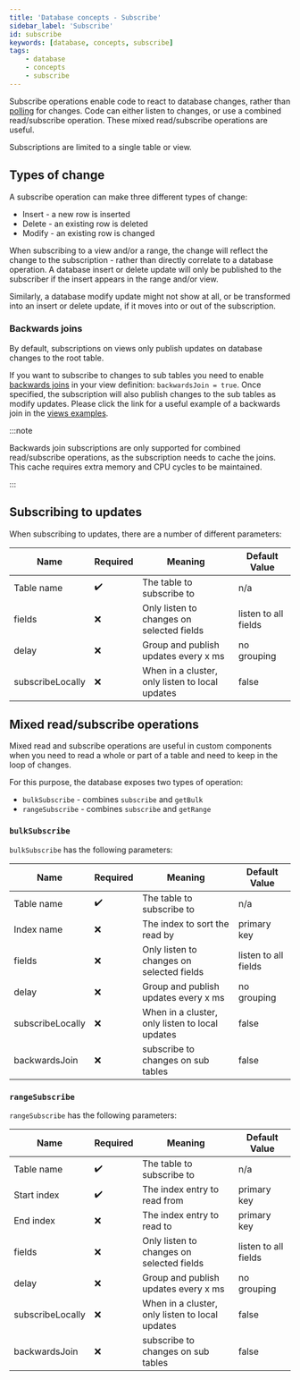 ```yaml
---
title: 'Database concepts - Subscribe'
sidebar_label: 'Subscribe'
id: subscribe
keywords: [database, concepts, subscribe]
tags:
    - database
    - concepts
    - subscribe
---
```




Subscribe operations enable code to react to database changes, rather than [polling](/getting-started/glossary/glossary/#polling) for changes. Code can either listen to changes, or use a combined read/subscribe operation. These mixed read/subscribe operations are useful.

Subscriptions are limited to a single table or view.

## Types of change

A subscribe operation can make three different types of change:

- Insert - a new row is inserted
- Delete - an existing row is deleted
- Modify - an existing row is changed

When subscribing to a view and/or a range, the change will reflect the change to the subscription - rather than directly correlate to a database operation. A database insert or delete update will only be published to the subscriber if the insert appears in the range and/or view. 

Similarly, a database modify update might not show at all, or be transformed into an insert or delete update, if it moves into or out of the subscription.

### Backwards joins

By default, subscriptions on views only publish updates on database changes to the root table. 

If you want to subscribe to changes to sub tables you need to enable [backwards joins](/server/data-server/basics/#backwards-joins) in your view definition: `backwardsJoin = true`. Once specified, the subscription will also publish changes to the sub tables as modify updates. Please click the link for a useful example of a backwards join in the [views examples](/database/fields-tables-views/views/views-examples).

:::note

Backwards join subscriptions are only supported for combined read/subscribe operations, as the subscription needs to cache the joins. This cache requires extra memory and CPU cycles to be maintained.

:::

## Subscribing to updates

When subscribing to updates, there are a number of different parameters:

| Name | Required | Meaning | Default Value |
| --- | --- | --- | --- |
| Table name | ✔️ | The table to subscribe to | n/a |
| fields | ❌ | Only listen to changes on selected fields | listen to all fields |
| delay | ❌ | Group and publish updates every x ms | no grouping |
| subscribeLocally | ❌ | When in a cluster, only listen to local updates | false |

## Mixed read/subscribe operations

Mixed read and subscribe operations are useful in custom components when you need to read a whole or part of a table and need to keep in the loop of changes.

For this purpose, the database exposes two types of operation:

-   `bulkSubscribe` - combines `subscribe` and `getBulk`
-   `rangeSubscribe` - combines `subscribe` and `getRange`

### `bulkSubscribe`

`bulkSubscribe` has the following parameters:

| Name | Required | Meaning | Default Value |
| --- | --- | --- | --- |
| Table name | ✔️ | The table to subscribe to | n/a |
| Index name | ❌ | The index to sort the read by | primary key |
| fields | ❌ | Only listen to changes on selected fields | listen to all fields |
| delay | ❌ | Group and publish updates every x ms | no grouping |
| subscribeLocally | ❌ | When in a cluster, only listen to local updates | false |
| backwardsJoin | ❌ | subscribe to changes on sub tables | false |

### `rangeSubscribe`

`rangeSubscribe` has the following parameters:

| Name | Required | Meaning | Default Value |
| --- | --- | --- | --- |
| Table name | ✔️ | The table to subscribe to | n/a |
| Start index | ✔️ | The index entry to read from | primary key |
| End index | ❌ | The index entry to read to | primary key |
| fields | ❌ | Only listen to changes on selected fields | listen to all fields |
| delay | ❌ | Group and publish updates every x ms | no grouping |
| subscribeLocally | ❌ | When in a cluster, only listen to local updates | false |
| backwardsJoin | ❌ | subscribe to changes on sub tables | false |
